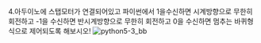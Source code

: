 4.아두이노에 스탭모터가 연결되어있고 파이썬에서 1을수신하면 시계방향으로 무한히 회전하고 -1을 수신하면 반시계방향으로 무한히 회전하고 0을 수신하면 멈추는 바퀴형식으로 제어되도록 해보시오!
![python5-3_bb](https://github.com/user-attachments/assets/89b7627e-6e8d-40e6-af35-175119850bf2)
